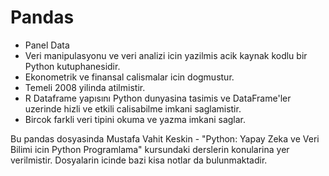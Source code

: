 # Pandas

* Panel Data
* Veri manipulasyonu ve veri analizi icin yazilmis acik kaynak kodlu bir Python kutuphanesidir.
* Ekonometrik ve finansal calismalar icin dogmustur.
* Temeli 2008 yilinda atilmistir.
* R Dataframe yapısını Python dunyasina tasimis ve DataFrame'ler uzerinde hizli ve etkili calisabilme imkani saglamistir.
* Bircok farkli veri tipini okuma ve yazma imkani saglar.

Bu pandas dosyasinda Mustafa Vahit Keskin - "Python: Yapay Zeka ve Veri Bilimi icin Python Programlama"
kursundaki derslerin konularina yer verilmistir. Dosyalarin icinde bazi kisa notlar da bulunmaktadir.
